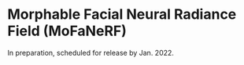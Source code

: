 # Morphable Facial Neural Radiance Field (MoFaNeRF)

In preparation, scheduled for release by Jan. 2022.

